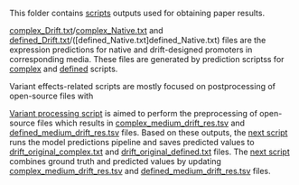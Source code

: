 This folder contains [scripts](../../scripts/) outputs used for obtaining paper results. 

[complex_Drift.txt](complex_Drift.txt)/[complex_Native.txt](complex_Native.txt) and [defined_Drift.txt](defined_Drift.txt)/([defined_Native.txt]defined_Native.txt) files are the expression predictions for native and drift-designed promoters in corresponding media. These files are generated by prediction scriptss for [complex](../../scripts/paper/run_complex_base_model_300_predict2022.sh) and [defined](../../scripts/paper/run_defined_base_model_150_predict2022.sh) scripts.

Variant effects-related scripts are mostly focused on postprocessing of open-source files with 

[Variant processing script](../../scripts/paper/variants/make_variants_file.py) is aimed to perform the preprocessing of open-source files which results in [complex_medium_drift_res.tsv](complex_medium_drift_res.tsv) and [defined_medium_drift_res.tsv](defined_medium_drift_res.tsv) files. Based on these outputs, the [next script](../../scripts/paper/variants/run_defined_and_complex_predict_variants.sh) runs the model predictions pipeline and saves predicted values to [drift_original_complex.txt](drift_original_complex.txt) and [drift_original_defined.txt](drift_original_defined.txt) files. The [next script](../../scripts/paper/variants/make_full_variants_file.py) combines ground truth and predicted values by updating [complex_medium_drift_res.tsv](complex_medium_drift_res.tsv) and [defined_medium_drift_res.tsv](defined_medium_drift_res.tsv) files.